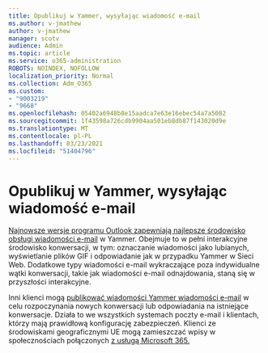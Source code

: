 ```yaml
---
title: Opublikuj w Yammer, wysyłając wiadomość e-mail
ms.author: v-jmathew
author: v-jmathew
manager: scotv
audience: Admin
ms.topic: article
ms.service: o365-administration
ROBOTS: NOINDEX, NOFOLLOW
localization_priority: Normal
ms.collection: Adm_O365
ms.custom:
- "9003219"
- "9668"
ms.openlocfilehash: 05402a6948b8e15aadca7e63e16ebec54a7a5082
ms.sourcegitcommit: 1f43598a726cdb9904aa501eb8db87f143020d9e
ms.translationtype: MT
ms.contentlocale: pl-PL
ms.lasthandoff: 03/23/2021
ms.locfileid: "51404796"
---
```

# <a name="post-to-yammer-by-sending-an-email-message"></a>Opublikuj w Yammer, wysyłając wiadomość e-mail

[Najnowsze wersje programu Outlook zapewniają najlepsze środowisko obsługi wiadomości e-mail](https://support.microsoft.com/office/work-with-yammer-from-outlook-fd695485-225b-410f-b24a-17f971b46b25) w Yammer. Obejmuje to w pełni interakcyjne środowisko konwersacji, w tym: oznaczanie wiadomości jako lubianych, wyświetlanie plików GIF i odpowiadanie jak w przypadku Yammer w Sieci Web. Dodatkowe typy wiadomości e-mail wykraczające poza indywidualne wątki konwersacji, takie jak wiadomości e-mail odnajdowania, staną się w przyszłości interakcyjne.

Inni klienci mogą [publikować wiadomości Yammer wiadomości e-mail](https://support.microsoft.com/office/new-yammer-post-to-yammer-by-sending-an-email-message-830e6825-56f6-4169-a6b9-1b3ca0cdad4d) w celu rozpoczynania nowych konwersacji lub odpowiadania na istniejące konwersacje. Działa to we wszystkich systemach poczty e-mail i klientach, którzy mają prawidłową konfigurację zabezpieczeń. Klienci ze środowiskami geograficznymi UE mogą zamieszczać wpisy w społecznościach połączonych [z usługą Microsoft 365.](https://docs.microsoft.com/yammer/manage-yammer-groups/yammer-and-office-365-groups)
